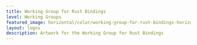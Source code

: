 ```yaml
---
title: Working Group for Rust Bindings
level: Working Groups
featured_image: horizontal/color/working-group-for-rust-bindings-horizontal-color.svg
layout: logos
description: Artwork for the Working Group for Rust Bindings
---
```

